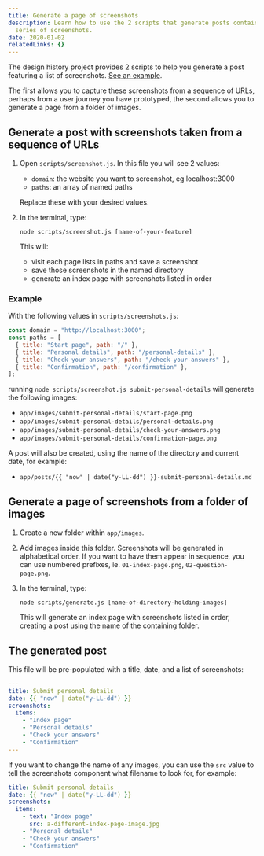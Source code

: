 ```yaml
---
title: Generate a page of screenshots
description: Learn how to use the 2 scripts that generate posts containing a
  series of screenshots.
date: 2020-01-02
relatedLinks: {}
---
```


The design history project provides 2 scripts to help you generate a post featuring a list of screenshots. [See an example](/example-post/).

The first allows you to capture these screenshots from a sequence of URLs, perhaps from a user journey you have prototyped, the second allows you to generate a page from a folder of images.

## Generate a post with screenshots taken from a sequence of URLs

1. Open `scripts/screenshot.js`. In this file you will see 2 values:

   - `domain`: the website you want to screenshot, eg localhost:3000
   - `paths`: an array of named paths

   Replace these with your desired values.

2. In the terminal, type:

   `node scripts/screenshot.js [name-of-your-feature]`

   This will:

   - visit each page lists in paths and save a screenshot
   - save those screenshots in the named directory
   - generate an index page with screenshots listed in order

### Example

With the following values in `scripts/screenshots.js`:

```js
const domain = "http://localhost:3000";
const paths = [
  { title: "Start page", path: "/" },
  { title: "Personal details", path: "/personal-details" },
  { title: "Check your answers", path: "/check-your-answers" },
  { title: "Confirmation", path: "/confirmation" },
];
```

running `node scripts/screenshot.js submit-personal-details` will generate the following images:

- `app/images/submit-personal-details/start-page.png`
- `app/images/submit-personal-details/personal-details.png`
- `app/images/submit-personal-details/check-your-answers.png`
- `app/images/submit-personal-details/confirmation-page.png`

A post will also be created, using the name of the directory and current date, for example:

- `app/posts/{{ "now" | date("y-LL-dd") }}-submit-personal-details.md`

## Generate a page of screenshots from a folder of images

1. Create a new folder within `app/images`.

2. Add images inside this folder. Screenshots will be generated in alphabetical order. If you want to have them appear in sequence, you can use numbered prefixes, ie. `01-index-page.png`, `02-question-page.png`.

3. In the terminal, type:

   ```shell
   node scripts/generate.js [name-of-directory-holding-images]
   ```

   This will generate an index page with screenshots listed in order, creating a post using the name of the containing folder.

## The generated post

This file will be pre-populated with a title, date, and a list of screenshots:

```yaml
---
title: Submit personal details
date: {{ "now" | date("y-LL-dd") }}
screenshots:
  items:
    - "Index page"
    - "Personal details"
    - "Check your answers"
    - "Confirmation"
---
```

If you want to change the name of any images, you can use the `src` value to tell the screenshots component what filename to look for, for example:

```yaml
title: Submit personal details
date: {{ "now" | date("y-LL-dd") }}
screenshots:
  items:
    - text: "Index page"
      src: a-different-index-page-image.jpg
    - "Personal details"
    - "Check your answers"
    - "Confirmation"
```
